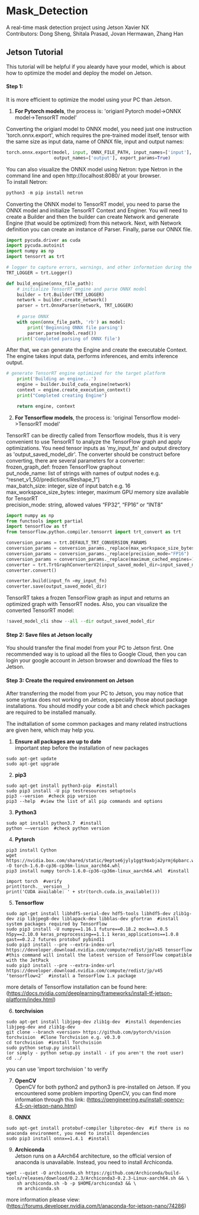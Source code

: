 # Mask_Detection
A real-time mask detection project using Jetson Xavier NX <br>
Contributors: Dong Sheng, Shitala Prasad, Jovan Hermawan, Zhang Han

## Jetson Tutorial
This tutorial will be helpful if you aleardy have your model, which is about how to optimize the model and deploy the model on Jetson.

#### Step 1:
It is more efficient to optimize the model using your PC than Jetson.

1. **For Pytorch models**, the process is: 'origianl Pytorch model->ONNX model->TensorRT model'

Converting the origianl model to ONNX model, you need just one instruction 'torch.onnx.export', which requires the pre-trained model itself, tensor with the same size as input data, name of ONNX file, input and output names:
```python
torch.onnx.export(model, input, ONNX_FILE_PATH, input_names=['input'],
                  output_names=['output'], export_params=True)
```
You can also visualize the ONNX model using Netron: type Netron in the command line and open http://localhost:8080/ at your browser. <br>
To install Netron:
```python
python3 -m pip install netron
```
Converting the ONNX model to TensorRT model, you need to parse the ONNX model and initialize TensorRT Context and Enginer. You will need to create a Builder and then the builder can create Network and generate Engine (that would be optimized) from this network. Next, with Network definition you can create an instance of Parser. Finally, parse our ONNX file.
```python
import pycuda.driver as cuda
import pycuda.autoinit
import numpy as np
import tensorrt as trt

# logger to capture errors, warnings, and other information during the build and inference phases
TRT_LOGGER = trt.Logger()

def build_engine(onnx_file_path):
    # initialize TensorRT engine and parse ONNX model
    builder = trt.Builder(TRT_LOGGER)
    network = builder.create_network()
    parser = trt.OnnxParser(network, TRT_LOGGER)
    
    # parse ONNX
    with open(onnx_file_path, 'rb') as model:
        print('Beginning ONNX file parsing')
        parser.parse(model.read())
    print('Completed parsing of ONNX file')
```
After that, we can generate the Engine and create the executable Context. The engine takes input data, performs inferences, and emits inference output.
```Python
# generate TensorRT engine optimized for the target platform
    print('Building an engine...')
    engine = builder.build_cuda_engine(network)
    context = engine.create_execution_context()
    print("Completed creating Engine")

    return engine, context

```

2. **For Tensorflow models**, the process is: 'original Tensorflow model->TensorRT model'

TensorRT can be directly called from Tensorflow models, thus it is very convenient to use TensorRT to analyze the TensorFlow graph and apply optimizations. You need tensor inputs as 'my_input_fn' and output directory as 'output_saved_model_dir'. The converter should be construct before converting, there are several parameters for a converter: <br>
frozen_graph_def: frozen TensorFlow graphout <br>
put_node_name: list of strings with names of output nodes e.g. “resnet_v1_50/predictions/Reshape_1”] <br>
max_batch_size: integer, size of input batch e.g. 16 <br>
max_workspace_size_bytes: integer, maximum GPU memory size available for TensorRT <br>
precision_mode: string, allowed values “FP32”, “FP16” or “INT8” <br>

```python
import numpy as np
from functools import partial
import tensorflow as tf
from tensorflow.python.compiler.tensorrt import trt_convert as trt

conversion_params = trt.DEFAULT_TRT_CONVERSION_PARAMS 
conversion_params = conversion_params._replace(max_workspace_size_bytes=(1<<32))
conversion_params = conversion_params._replace(precision_mode="FP16")
conversion_params = conversion_params._replace(maximum_cached_engines=100)
converter = trt.TrtGraphConverterV2(input_saved_model_dir=input_saved_model_dir, conversion_params=conversion_params)
converter.convert()

converter.build(input_fn =my_input_fn)
converter.save(output_saved_model_dir)
```
TensorRT takes a frozen TensorFlow graph as input and returns an optimized graph with TensorRT nodes. Also, you can visualize the converted TensorRT model:
```python
!saved_model_cli show --all --dir output_saved_model_dir
```

#### Step 2: Save files at Jetson locally
You should transfer the final model from your PC to Jetson first. One recommended way is to upload all the files to Google Cloud, then you can login your google account in Jetson browser and download the files to Jetson.

#### Step 3: Create the required environment on Jetson
After transferring the model from your PC to Jetson, you may notice that some syntax does not working on Jetson, especially those about package installations. You should modify your code a bit and check which packages are required to be installed manually. 

The indtallation of some common packages and many related instructions are given here, which may help you.

1. **Ensure all packages are up to date** <br>
important step before the installation of new packages <br>
```
sudo apt-get update 
sudo apt-get upgrade
```

2. **pip3**
```
sudo apt-get install python3-pip  #install
sudo pip3 install -U pip testresources setuptools
pip3 --version  #check pip version
pip3 --help  #view the list of all pip commands and options
```

3. **Python3**
```
sudo apt install python3.7  #install
python ––version  #check python version
```

4. **Pytorch**
```
pip3 install Cython
wget https://nvidia.box.com/shared/static/9eptse6jyly1ggt9axbja2yrmj6pbarc.whl -O torch-1.6.0-cp36-cp36m-linux_aarch64.whl
pip3 install numpy torch-1.6.0-cp36-cp36m-linux_aarch64.whl  #install
```
```
import torch  #verify
print(torch.__version__)
print('CUDA available: ' + str(torch.cuda.is_available()))
```

5. **Tensorflow**
```
sudo apt-get install libhdf5-serial-dev hdf5-tools libhdf5-dev zlib1g-dev zip libjpeg8-dev liblapack-dev libblas-dev gfortran  #install system packages required by TensorFlow
sudo pip3 install -U numpy==1.16.1 future==0.18.2 mock==3.0.5 h5py==2.10.0 keras_preprocessing==1.1.1 keras_applications==1.0.8 gast==0.2.2 futures protobuf pybind11
sudo pip3 install --pre --extra-index-url https://developer.download.nvidia.com/compute/redist/jp/v45 tensorflow  #this command will install the latest version of TensorFlow compatible with the JetPack
sudo pip3 install --pre --extra-index-url https://developer.download.nvidia.com/compute/redist/jp/v45 ‘tensorflow<2’  #install a TensorFlow 1.x package
```
more details of Tensorflow installation can be found here: (https://docs.nvidia.com/deeplearning/frameworks/install-tf-jetson-platform/index.html)

6. **torchvision**
```
sudo apt-get install libjpeg-dev zlib1g-dev  #install dependencies libjpeg-dev and zlib1g-dev
git clone --branch <version> https://github.com/pytorch/vision torchvision  #Clone Torchvision e.g. v0.3.0
cd torchvision  #install Torchvision
sudo python setup.py install
(or simply - python setup.py install - if you aren't the root user)
cd ../
```
you can use 'import torchvision ' to verify

7. **OpenCV** <br>
OpenCV for both python2 and python3 is pre-installed on Jetson. If you encountered some problem importing OpenCV, you can find more information through this link: (https://qengineering.eu/install-opencv-4.5-on-jetson-nano.html)

8. **ONNX**
```
sudo apt-get install protobuf-compiler libprotoc-dev  #if there is no anaconda environment, you need to install dependencies
sudo pip3 install onnx==1.4.1  #install
```


9. **Archiconda** <br>
Jetson runs on a AArch64 architecture, so the official version of anaconda is unavailable. Instead, you need to install Archiconda.
```
wget --quiet -O archiconda.sh https://github.com/Archiconda/build-tools/releases/download/0.2.3/Archiconda3-0.2.3-Linux-aarch64.sh && \
    sh archiconda.sh -b -p $HOME/archiconda3 && \
    rm archiconda.sh
```
more information please view: (https://forums.developer.nvidia.com/t/anaconda-for-jetson-nano/74286)

